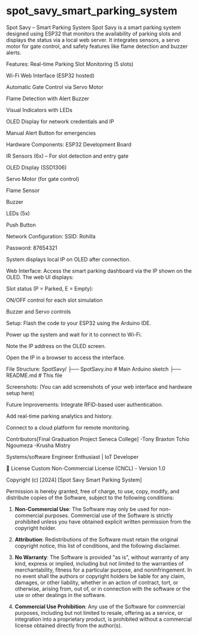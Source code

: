 # spot_savy_smart_parking_system
 Spot Savy – Smart Parking System
Spot Savy is a smart parking system designed using ESP32 that monitors the availability of parking slots and displays the status via a local web server. It integrates sensors, a servo motor for gate control, and safety features like flame detection and buzzer alerts.

Features:
Real-time Parking Slot Monitoring (5 slots)

Wi-Fi Web Interface (ESP32 hosted)

Automatic Gate Control via Servo Motor

Flame Detection with Alert Buzzer

Visual Indicators with LEDs

OLED Display for network credentials and IP

Manual Alert Button for emergencies

Hardware Components:
ESP32 Development Board

IR Sensors (6x) – For slot detection and entry gate

OLED Display (SSD1306)

Servo Motor (for gate control)

Flame Sensor

Buzzer

LEDs (5x)

Push Button

Network Configuration:
SSID: Rohilla

Password: 87654321

System displays local IP on OLED after connection.

Web Interface:
Access the smart parking dashboard via the IP shown on the OLED. The web UI displays:

Slot status (P = Parked, E = Empty):

ON/OFF control for each slot simulation

Buzzer and Servo controls

Setup:
Flash the code to your ESP32 using the Arduino IDE.

Power up the system and wait for it to connect to Wi-Fi.

Note the IP address on the OLED screen.

Open the IP in a browser to access the interface.

File Structure:
SpotSavy/
├── SpotSavy.ino       # Main Arduino sketch
├── README.md          # This file

Screenshots:
(You can add screenshots of your web interface and hardware setup here)

Future Improvements:
Integrate RFID-based user authentication.

Add real-time parking analytics and history.

Connect to a cloud platform for remote monitoring.

Contributors[Final Graduation Project Seneca College]
-Tony Braxton Tchio Ngoumeza
-Krusha Mistry

Systems/software Engineer Enthusiast | IoT Developer

📄 License
Custom Non-Commercial License (CNCL) - Version 1.0

Copyright (c) [2024] [Spot Savy Smart Parking System]

Permission is hereby granted, free of charge, to use, copy, modify, and distribute copies of the Software, subject to the following conditions:

1. **Non-Commercial Use**: The Software may only be used for non-commercial purposes. Commercial use of the Software is strictly prohibited unless you have obtained explicit written permission from the copyright holder.

2. **Attribution**: Redistributions of the Software must retain the original copyright notice, this list of conditions, and the following disclaimer.

3. **No Warranty**: The Software is provided "as is", without warranty of any kind, express or implied, including but not limited to the warranties of merchantability, fitness for a particular purpose, and noninfringement. In no event shall the authors or copyright holders be liable for any claim, damages, or other liability, whether in an action of contract, tort, or otherwise, arising from, out of, or in connection with the software or the use or other dealings in the software.

4. **Commercial Use Prohibition**: Any use of the Software for commercial purposes, including but not limited to resale, offering as a service, or integration into a proprietary product, is prohibited without a commercial license obtained directly from the author(s).

